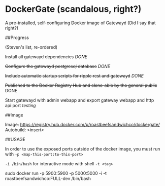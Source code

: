 DockerGate (scandalous, right?)
===============
A pre-installed, self-configuring Docker image of Gatewayd (Did I say that right?)



##Progress

(Steven's list, re-ordered)

~~Install all gatewayd dependencies~~ *DONE*

~~Configure the gatewayd postgresql database~~ *DONE*

~~Include automatic startup scripts for ripple rest and gatewayd~~ *DONE*

~~Published to the Docker Registry Hub and clone-able by the general public~~ DONE

Start gatewayd with admin webapp and export gateway webapp and http api port *testing*



##Image

Image: https://registry.hub.docker.com/u/roastbeefsandwichco/dockergate/
Autobuild: >insert<

##USAGE

In order to use the exposed ports outside of the docker image, you must run with ```-p <map-this-port:to-this-port>```

```-i /bin/bash``` for interactive mode with shell
```-t <tag>``` 

sudo docker run -p 5900:5900 -p 5000:5000 -i -t roastbeefsandwichco:FULL-dev /bin/bash
